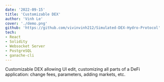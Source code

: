 ```yaml
---
date: '2022-09-15'
title: 'Customizable DEX'
author: 'Vinh Le'
cover: './demo.png'
github: 'https://github.com/vivinvinh212/Simulated-DEX-Hydro-Protocol'
tech:
- React
- Solidity
- Websocket Server
- PostgreSQL
- ganache-cli
---
```

Customizable DEX allowing UI edit, customizing all parts of a DeFi application: change fees, parameters, adding markets, etc.
